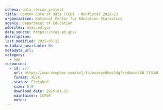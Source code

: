 ```yaml
---
schema: data_rescue_project 
title: Common Core of Data (CCD) - Nonfiscal 2022-23
organization: National Center for Education Statistics
agency: Department of Education
websites: nces.ed.gov
data_source: https://nces.ed.gov/
description: 
last_modified: 2025-03-22
metadata_available: No
metadata_url: 
category:
  - nan 
resources:
  - id: 277
    url: https://www.dropbox.com/scl/fo/novogx9bwz2dgfzhd4wtd/AN_l1924ROINwkuLAXEyMfA?rlkey=77xdhzktue0emo1mec8qnosor&dl=0
    format: XLSX
    status: Finished
    size: 0.0
    download_date: 2025-01-31
    maintainer: ICPSR
    notes: 
---
```


